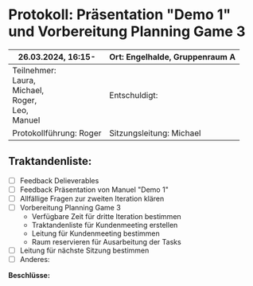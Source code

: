 # Protokoll: Präsentation "Demo 1" und Vorbereitung Planning Game 3

| 26.03.2024, 16:15-                                                      | Ort: Engelhalde, Gruppenraum A |
| ----------------------------------------------------------------------- | ------------------------------ |
| Teilnehmer:<br />Laura,<br />Michael,<br />Roger,<br />Leo,<br />Manuel | Entschuldigt:                  |
| Protokollführung: Roger                                                 | Sitzungsleitung: Michael       |

## Traktandenliste:

- [ ] Feedback Delieverables
- [ ] Feedback Präsentation von Manuel "Demo 1"
- [ ] Allfällige Fragen zur zweiten Iteration klären
- [ ] Vorbereitung Planning Game 3
  - Verfügbare Zeit für dritte Iteration bestimmen
  - Traktandenliste für Kundenmeeting erstellen
  - Leitung für Kundenmeeting bestimmen
  - Raum reservieren für Ausarbeitung der Tasks
- [ ] Leitung für nächste Sitzung bestimmen
- [ ] Anderes:

**Beschlüsse:**
